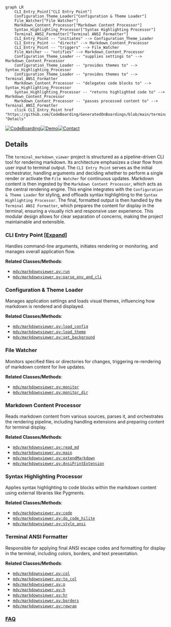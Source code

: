 ```mermaid
graph LR
    CLI_Entry_Point["CLI Entry Point"]
    Configuration_Theme_Loader["Configuration & Theme Loader"]
    File_Watcher["File Watcher"]
    Markdown_Content_Processor["Markdown Content Processor"]
    Syntax_Highlighting_Processor["Syntax Highlighting Processor"]
    Terminal_ANSI_Formatter["Terminal ANSI Formatter"]
    CLI_Entry_Point -- "initiates" --> Configuration_Theme_Loader
    CLI_Entry_Point -- "directs" --> Markdown_Content_Processor
    CLI_Entry_Point -- "triggers" --> File_Watcher
    File_Watcher -- "notifies" --> Markdown_Content_Processor
    Configuration_Theme_Loader -- "supplies settings to" --> Markdown_Content_Processor
    Configuration_Theme_Loader -- "provides themes to" --> Syntax_Highlighting_Processor
    Configuration_Theme_Loader -- "provides themes to" --> Terminal_ANSI_Formatter
    Markdown_Content_Processor -- "delegates code blocks to" --> Syntax_Highlighting_Processor
    Syntax_Highlighting_Processor -- "returns highlighted code to" --> Markdown_Content_Processor
    Markdown_Content_Processor -- "passes processed content to" --> Terminal_ANSI_Formatter
    click CLI_Entry_Point href "https://github.com/CodeBoarding/GeneratedOnBoardings/blob/main/terminal_markdown_viewer/CLI_Entry_Point.md" "Details"
```

[![CodeBoarding](https://img.shields.io/badge/Generated%20by-CodeBoarding-9cf?style=flat-square)](https://github.com/CodeBoarding/GeneratedOnBoardings)[![Demo](https://img.shields.io/badge/Try%20our-Demo-blue?style=flat-square)](https://www.codeboarding.org/demo)[![Contact](https://img.shields.io/badge/Contact%20us%20-%20contact@codeboarding.org-lightgrey?style=flat-square)](mailto:contact@codeboarding.org)

## Details

The `terminal_markdown_viewer` project is structured as a pipeline-driven CLI tool for rendering markdown. Its architecture emphasizes a clear flow from user input to terminal output. The `CLI Entry Point` serves as the initial orchestrator, handling arguments and deciding whether to perform a single render or activate the `File Watcher` for continuous updates. Markdown content is then ingested by the `Markdown Content Processor`, which acts as the central rendering engine. This engine integrates with the `Configuration & Theme Loader` for styling, and offloads syntax highlighting to the `Syntax Highlighting Processor`. The final, formatted output is then handled by the `Terminal ANSI Formatter`, which prepares the content for display in the terminal, ensuring a visually rich and responsive user experience. This modular design allows for clear separation of concerns, making the project maintainable and extensible.

### CLI Entry Point [[Expand]](./CLI_Entry_Point.md)
Handles command-line arguments, initiates rendering or monitoring, and manages overall application flow.


**Related Classes/Methods**:

- <a href="https://github.com/axiros/terminal_markdown_viewer/blob/master/mdv/markdownviewer.py" target="_blank" rel="noopener noreferrer">`mdv/markdownviewer.py:run`</a>
- <a href="https://github.com/axiros/terminal_markdown_viewer/blob/master/mdv/markdownviewer.py" target="_blank" rel="noopener noreferrer">`mdv/markdownviewer.py:parse_env_and_cli`</a>


### Configuration & Theme Loader
Manages application settings and loads visual themes, influencing how markdown is rendered and displayed.


**Related Classes/Methods**:

- <a href="https://github.com/axiros/terminal_markdown_viewer/blob/master/mdv/markdownviewer.py" target="_blank" rel="noopener noreferrer">`mdv/markdownviewer.py:load_config`</a>
- <a href="https://github.com/axiros/terminal_markdown_viewer/blob/master/mdv/markdownviewer.py" target="_blank" rel="noopener noreferrer">`mdv/markdownviewer.py:load_theme`</a>
- <a href="https://github.com/axiros/terminal_markdown_viewer/blob/master/mdv/markdownviewer.py" target="_blank" rel="noopener noreferrer">`mdv/markdownviewer.py:set_background`</a>


### File Watcher
Monitors specified files or directories for changes, triggering re-rendering of markdown content for live updates.


**Related Classes/Methods**:

- <a href="https://github.com/axiros/terminal_markdown_viewer/blob/master/mdv/markdownviewer.py" target="_blank" rel="noopener noreferrer">`mdv/markdownviewer.py:monitor`</a>
- <a href="https://github.com/axiros/terminal_markdown_viewer/blob/master/mdv/markdownviewer.py" target="_blank" rel="noopener noreferrer">`mdv/markdownviewer.py:monitor_dir`</a>


### Markdown Content Processor
Reads markdown content from various sources, parses it, and orchestrates the rendering pipeline, including handling extensions and preparing content for terminal display.


**Related Classes/Methods**:

- <a href="https://github.com/axiros/terminal_markdown_viewer/blob/master/mdv/markdownviewer.py" target="_blank" rel="noopener noreferrer">`mdv/markdownviewer.py:read_md`</a>
- <a href="https://github.com/axiros/terminal_markdown_viewer/blob/master/mdv/markdownviewer.py" target="_blank" rel="noopener noreferrer">`mdv/markdownviewer.py:main`</a>
- <a href="https://github.com/axiros/terminal_markdown_viewer/blob/master/mdv/markdownviewer.py" target="_blank" rel="noopener noreferrer">`mdv/markdownviewer.py:extendMarkdown`</a>
- <a href="https://github.com/axiros/terminal_markdown_viewer/blob/master/mdv/markdownviewer.py" target="_blank" rel="noopener noreferrer">`mdv/markdownviewer.py:AnsiPrintExtension`</a>


### Syntax Highlighting Processor
Applies syntax highlighting to code blocks within the markdown content using external libraries like Pygments.


**Related Classes/Methods**:

- <a href="https://github.com/axiros/terminal_markdown_viewer/blob/master/mdv/markdownviewer.py" target="_blank" rel="noopener noreferrer">`mdv/markdownviewer.py:code`</a>
- <a href="https://github.com/axiros/terminal_markdown_viewer/blob/master/mdv/markdownviewer.py" target="_blank" rel="noopener noreferrer">`mdv/markdownviewer.py:do_code_hilite`</a>
- <a href="https://github.com/axiros/terminal_markdown_viewer/blob/master/mdv/markdownviewer.py" target="_blank" rel="noopener noreferrer">`mdv/markdownviewer.py:style_ansi`</a>


### Terminal ANSI Formatter
Responsible for applying final ANSI escape codes and formatting for display in the terminal, including colors, borders, and text presentation.


**Related Classes/Methods**:

- <a href="https://github.com/axiros/terminal_markdown_viewer/blob/master/mdv/markdownviewer.py" target="_blank" rel="noopener noreferrer">`mdv/markdownviewer.py:col`</a>
- <a href="https://github.com/axiros/terminal_markdown_viewer/blob/master/mdv/markdownviewer.py" target="_blank" rel="noopener noreferrer">`mdv/markdownviewer.py:to_col`</a>
- <a href="https://github.com/axiros/terminal_markdown_viewer/blob/master/mdv/markdownviewer.py" target="_blank" rel="noopener noreferrer">`mdv/markdownviewer.py:p`</a>
- <a href="https://github.com/axiros/terminal_markdown_viewer/blob/master/mdv/markdownviewer.py" target="_blank" rel="noopener noreferrer">`mdv/markdownviewer.py:h`</a>
- <a href="https://github.com/axiros/terminal_markdown_viewer/blob/master/mdv/markdownviewer.py" target="_blank" rel="noopener noreferrer">`mdv/markdownviewer.py:hr`</a>
- <a href="https://github.com/axiros/terminal_markdown_viewer/blob/master/mdv/markdownviewer.py" target="_blank" rel="noopener noreferrer">`mdv/markdownviewer.py:borders`</a>
- <a href="https://github.com/axiros/terminal_markdown_viewer/blob/master/mdv/markdownviewer.py" target="_blank" rel="noopener noreferrer">`mdv/markdownviewer.py:rewrap`</a>




### [FAQ](https://github.com/CodeBoarding/GeneratedOnBoardings/tree/main?tab=readme-ov-file#faq)